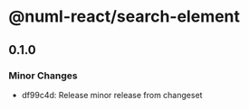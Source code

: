 # @numl-react/search-element

## 0.1.0

### Minor Changes

- df99c4d: Release minor release from changeset
